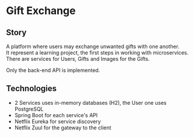# Gift Exchange

## Story

A platform where users may exchange unwanted gifts with one
another.<br>
It represent a learning project, the first steps in working with microservices.
There are services for Users, Gifts and Images for the Gifts.

Only the back-end API is implemented.


## Technologies

- 2 Services uses in-memory databases (H2), the User one uses PostgreSQL
- Spring Boot for each service's API
- Netflix Eureka for service discovery
- Netflix Zuul for the gateway to the client
